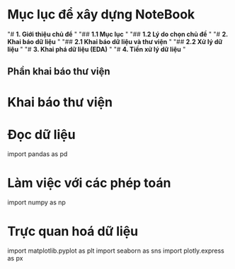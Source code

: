 # Mục lục để xây dựng NoteBook
"# **1. Giới thiệu chủ để** <a id = "01"></a> "
"## **1.1 Mục lục** <a id = "01a"></a> "
"## **1.2 Lý do chọn chủ đề** <a id = "01b"></a> "
"# **2. Khai báo dữ liệu** <a id = "02"></a> "
"## **2.1 Khai báo dữ liệu và thư viện** <a id = "02a"></a> "
"## **2.2 Xử lý dữ liệu** <a id = "02b"></a> "
"# **3. Khai phá dữ liệu (EDA)** <a id = "03"></a> "
"# **4. Tiền xử lý dữ liệu** <a id = "04"></a> "
## Phần khai báo thư viện

# Khai báo thư viện

# Đọc dữ liệu
import pandas as pd
# Làm việc với các phép toán
import numpy as np
# Trực quan hoá dữ liệu
import matplotlib.pyplot as plt
import seaborn as sns
import plotly.express as px

